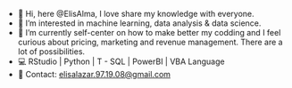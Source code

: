 - 👋 Hi, here @ElisAlma, I love share my knowledge with everyone.
- 👀 I’m interested in machine learning, data analysis & data science.
- 🌱 I’m currently self-center on how to make better my codding and I feel curious about pricing, marketing and
      revenue management. There are a lot of possibilities. 
- 💻 RStudio | Python | T - SQL | PowerBI | VBA Language
- 📧 Contact: elisalazar.97.19.08@gmail.com
